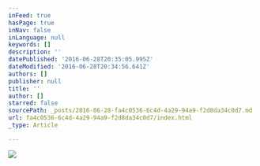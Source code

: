 ```yaml
---
inFeed: true
hasPage: true
inNav: false
inLanguage: null
keywords: []
description: ''
datePublished: '2016-06-28T20:35:05.995Z'
dateModified: '2016-06-28T20:34:56.641Z'
authors: []
publisher: null
title: ''
author: []
starred: false
sourcePath: _posts/2016-06-28-fa4c0536-6c4d-4a29-94a9-f2d8da34c0d7.md
url: fa4c0536-6c4d-4a29-94a9-f2d8da34c0d7/index.html
_type: Article

---
```

![](https://the-grid-user-content.s3-us-west-2.amazonaws.com/05a70c35-c32f-445b-9e5d-209a93e0881d.jpg)